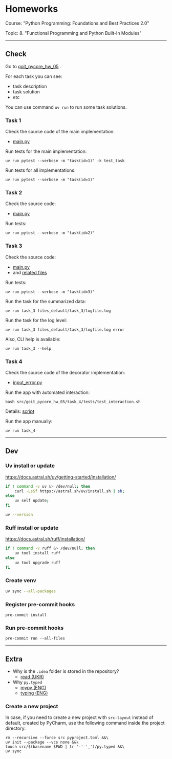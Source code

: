 # Homeworks

Course: "Python Programming: Foundations and Best Practices 2.0"

Topic: 8. "Functional Programming and Python Built-In Modules"

---

## Check

Go to [goit_pycore_hw_05](src/goit_pycore_hw_05) .

For each task you can see:

- task description
- task solution
- etc

You can use command `uv run` to run some task solutions.

### Task 1

Check the source code of the main implementation:

- [main.py](src/goit_pycore_hw_05/task_1/main.py)

Run tests for the main implementation:

```shell
uv run pytest --verbose -m "task(id=1)" -k test_task
```

Run tests for all implementations:

```shell
uv run pytest --verbose -m "task(id=1)"
```

### Task 2

Check the source code:

- [main.py](src/goit_pycore_hw_05/task_2/main.py)

Run tests:

```shell
uv run pytest --verbose -m "task(id=2)"
```

### Task 3

Check the source code:

- [main.py](src/goit_pycore_hw_05/task_3/main.py)
- and [related files](src/goit_pycore_hw_05/task_3)

Run tests:

```shell
uv run pytest --verbose -m "task(id=3)"
```

Run the task for the summarized data:

```shell
uv run task_3 files_default/task_3/logfile.log
```

Run the task for the log level:

```shell
uv run task_3 files_default/task_3/logfile.log error
```

Also, CLI help is available:

```shell
uv run task_3 --help
```

### Task 4

Check the source code of the decorator implementation:

- [input_error.py](src/goit_pycore_hw_05/task_4/services/input_error.py)

Run the app with automated interaction:

```shell
bash src/goit_pycore_hw_05/task_4/tests/test_interaction.sh
```

Details: [script](src/goit_pycore_hw_05/task_4/tests/test_interaction.sh)

Run the app manually:

```shell
uv run task_4
```

---

## Dev

### Uv install or update

https://docs.astral.sh/uv/getting-started/installation/

```bash
if ! command -v uv &> /dev/null; then
    curl -LsSf https://astral.sh/uv/install.sh | sh;
else
    uv self update;
fi

uv --version
```

### Ruff install or update

https://docs.astral.sh/ruff/installation/

```bash
if ! command -v ruff &> /dev/null; then
    uv tool install ruff
else
    uv tool upgrade ruff
fi
```

### Create venv

```bash
uv sync --all-packages
```

### Register pre-commit hooks

```shell
pre-commit install
```

### Run pre-commit hooks

```shell
pre-commit run --all-files
```

---

## Extra

- Why is the `.idea` folder is stored in the repository?
  - [read (UKR)](https://github.com/Alirex/notes/blob/main/notes/ignore_or_not_ide_config/ukr.md)
- Why `py.typed`
  - [mypy (ENG)](https://mypy.readthedocs.io/en/stable/installed_packages.html#creating-pep-561-compatible-packages)
  - [typing (ENG)](https://typing.python.org/en/latest/spec/distributing.html#packaging-type-information)

### Create a new project

In case, if you need to create a new project with `src-layout` instead of default, created by PyCharm,
use the following command inside the project directory:

```shell
rm --recursive --force src pyproject.toml &&\
uv init --package --vcs none &&\
touch src/$(basename $PWD | tr '-' '_')/py.typed &&\
uv sync
```
